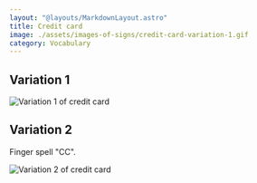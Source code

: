 ```yaml
---
layout: "@layouts/MarkdownLayout.astro"
title: Credit card
image: ./assets/images-of-signs/credit-card-variation-1.gif
category: Vocabulary
---
```


## Variation 1

![Variation 1 of credit card](@signs/credit-card-variation-1.gif)

## Variation 2

Finger spell "CC".

![Variation 2 of credit card](@signs/credit-card-variation-2.gif)

